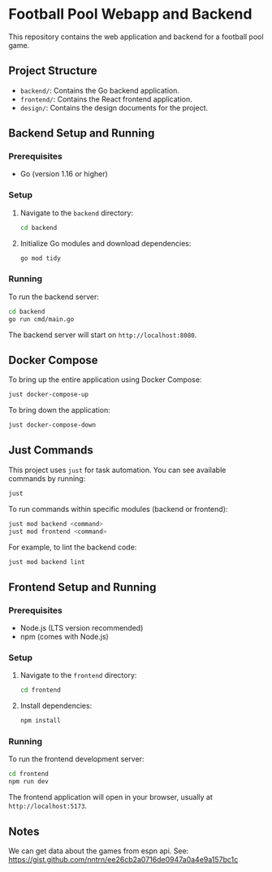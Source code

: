 # Football Pool Webapp and Backend

This repository contains the web application and backend for a football pool game.

## Project Structure

- `backend/`: Contains the Go backend application.
- `frontend/`: Contains the React frontend application.
- `design/`: Contains the design documents for the project.

## Backend Setup and Running

### Prerequisites

- Go (version 1.16 or higher)

### Setup

1. Navigate to the `backend` directory:
   ```bash
   cd backend
   ```
2. Initialize Go modules and download dependencies:
   ```bash
   go mod tidy
   ```

### Running

To run the backend server:

```bash
cd backend
go run cmd/main.go
```

The backend server will start on `http://localhost:8080`.

## Docker Compose

To bring up the entire application using Docker Compose:

```bash
just docker-compose-up
```

To bring down the application:

```bash
just docker-compose-down
```

## Just Commands

This project uses `just` for task automation. You can see available commands by running:

```bash
just
```

To run commands within specific modules (backend or frontend):

```bash
just mod backend <command>
just mod frontend <command>
```

For example, to lint the backend code:

```bash
just mod backend lint
```

## Frontend Setup and Running

### Prerequisites

- Node.js (LTS version recommended)
- npm (comes with Node.js)

### Setup

1. Navigate to the `frontend` directory:
   ```bash
   cd frontend
   ```
2. Install dependencies:
   ```bash
   npm install
   ```

### Running

To run the frontend development server:

```bash
cd frontend
npm run dev
```

The frontend application will open in your browser, usually at `http://localhost:5173`.

## Notes

We can get data about the games from espn api.  See: https://gist.github.com/nntrn/ee26cb2a0716de0947a0a4e9a157bc1c
